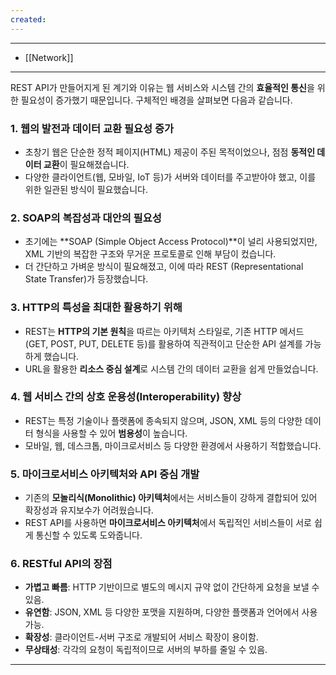 ```yaml
---
created:
---
```


---
- [[Network]]

---

REST API가 만들어지게 된 계기와 이유는 웹 서비스와 시스템 간의 **효율적인 통신**을 위한 필요성이 증가했기 때문입니다. 구체적인 배경을 살펴보면 다음과 같습니다.

### 1. **웹의 발전과 데이터 교환 필요성 증가**

- 초창기 웹은 단순한 정적 페이지(HTML) 제공이 주된 목적이었으나, 점점 **동적인 데이터 교환**이 필요해졌습니다.
- 다양한 클라이언트(웹, 모바일, IoT 등)가 서버와 데이터를 주고받아야 했고, 이를 위한 일관된 방식이 필요했습니다.

### 2. **SOAP의 복잡성과 대안의 필요성**

- 초기에는 **SOAP (Simple Object Access Protocol)**이 널리 사용되었지만, XML 기반의 복잡한 구조와 무거운 프로토콜로 인해 부담이 컸습니다.
- 더 간단하고 가벼운 방식이 필요해졌고, 이에 따라 REST (Representational State Transfer)가 등장했습니다.

### 3. **HTTP의 특성을 최대한 활용하기 위해**

- REST는 **HTTP의 기본 원칙**을 따르는 아키텍처 스타일로, 기존 HTTP 메서드(GET, POST, PUT, DELETE 등)를 활용하여 직관적이고 단순한 API 설계를 가능하게 했습니다.
- URL을 활용한 **리소스 중심 설계**로 시스템 간의 데이터 교환을 쉽게 만들었습니다.

### 4. **웹 서비스 간의 상호 운용성(Interoperability) 향상**

- REST는 특정 기술이나 플랫폼에 종속되지 않으며, JSON, XML 등의 다양한 데이터 형식을 사용할 수 있어 **범용성**이 높습니다.
- 모바일, 웹, 데스크톱, 마이크로서비스 등 다양한 환경에서 사용하기 적합했습니다.

### 5. **마이크로서비스 아키텍처와 API 중심 개발**

- 기존의 **모놀리식(Monolithic) 아키텍처**에서는 서비스들이 강하게 결합되어 있어 확장성과 유지보수가 어려웠습니다.
- REST API를 사용하면 **마이크로서비스 아키텍처**에서 독립적인 서비스들이 서로 쉽게 통신할 수 있도록 도와줍니다.

### 6. **RESTful API의 장점**

- **가볍고 빠름**: HTTP 기반이므로 별도의 메시지 규약 없이 간단하게 요청을 보낼 수 있음.
- **유연함**: JSON, XML 등 다양한 포맷을 지원하며, 다양한 플랫폼과 언어에서 사용 가능.
- **확장성**: 클라이언트-서버 구조로 개발되어 서비스 확장이 용이함.
- **무상태성**: 각각의 요청이 독립적이므로 서버의 부하를 줄일 수 있음.

---